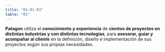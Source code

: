 ```yaml
---
title: "01-01-03"
table: "01"
---
```

<b>Patagon</b> utiliza el <b>conocimiento y experiencia</b> de <b>cientos de proyectos en distintas industrias y con distintas tecnologías</b>, para <b>asesorar, guíar y acompañar al cliente</b> en la definición, diseño e implementación de sus proyectos según sus propias necesidades. 
